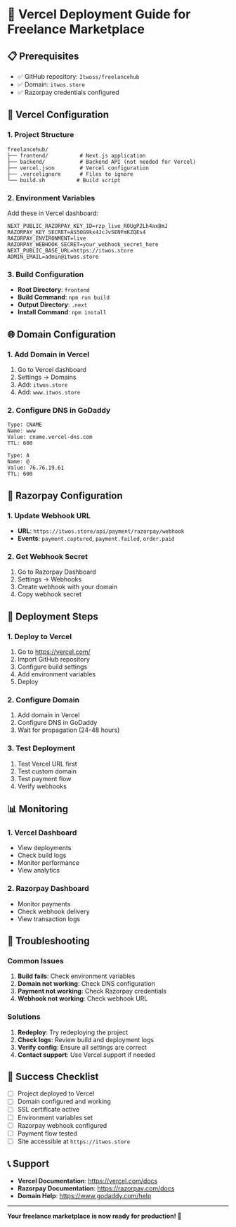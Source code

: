 # 🚀 Vercel Deployment Guide for Freelance Marketplace

## 📋 Prerequisites

- ✅ GitHub repository: `Itwoss/freelancehub`
- ✅ Domain: `itwos.store`
- ✅ Razorpay credentials configured

## 🔧 Vercel Configuration

### **1. Project Structure**
```
freelancehub/
├── frontend/          # Next.js application
├── backend/           # Backend API (not needed for Vercel)
├── vercel.json        # Vercel configuration
├── .vercelignore      # Files to ignore
└── build.sh          # Build script
```

### **2. Environment Variables**
Add these in Vercel dashboard:

```env
NEXT_PUBLIC_RAZORPAY_KEY_ID=rzp_live_ROUgP2Lh4axBmJ
RAZORPAY_KEY_SECRET=AS5OG9kx4JcJvSENFmKZQEs4
RAZORPAY_ENVIRONMENT=live
RAZORPAY_WEBHOOK_SECRET=your_webhook_secret_here
NEXT_PUBLIC_BASE_URL=https://itwos.store
ADMIN_EMAIL=admin@itwos.store
```

### **3. Build Configuration**
- **Root Directory**: `frontend`
- **Build Command**: `npm run build`
- **Output Directory**: `.next`
- **Install Command**: `npm install`

## 🌐 Domain Configuration

### **1. Add Domain in Vercel**
1. Go to Vercel dashboard
2. Settings → Domains
3. Add: `itwos.store`
4. Add: `www.itwos.store`

### **2. Configure DNS in GoDaddy**
```
Type: CNAME
Name: www
Value: cname.vercel-dns.com
TTL: 600

Type: A
Name: @
Value: 76.76.19.61
TTL: 600
```

## 🔧 Razorpay Configuration

### **1. Update Webhook URL**
- **URL**: `https://itwos.store/api/payment/razorpay/webhook`
- **Events**: `payment.captured`, `payment.failed`, `order.paid`

### **2. Get Webhook Secret**
1. Go to Razorpay Dashboard
2. Settings → Webhooks
3. Create webhook with your domain
4. Copy webhook secret

## 🚀 Deployment Steps

### **1. Deploy to Vercel**
1. Go to https://vercel.com/
2. Import GitHub repository
3. Configure build settings
4. Add environment variables
5. Deploy

### **2. Configure Domain**
1. Add domain in Vercel
2. Configure DNS in GoDaddy
3. Wait for propagation (24-48 hours)

### **3. Test Deployment**
1. Test Vercel URL first
2. Test custom domain
3. Test payment flow
4. Verify webhooks

## 📊 Monitoring

### **1. Vercel Dashboard**
- View deployments
- Check build logs
- Monitor performance
- View analytics

### **2. Razorpay Dashboard**
- Monitor payments
- Check webhook delivery
- View transaction logs

## 🔧 Troubleshooting

### **Common Issues**
1. **Build fails**: Check environment variables
2. **Domain not working**: Check DNS configuration
3. **Payment not working**: Check Razorpay credentials
4. **Webhook not working**: Check webhook URL

### **Solutions**
1. **Redeploy**: Try redeploying the project
2. **Check logs**: Review build and deployment logs
3. **Verify config**: Ensure all settings are correct
4. **Contact support**: Use Vercel support if needed

## 🎉 Success Checklist

- [ ] Project deployed to Vercel
- [ ] Domain configured and working
- [ ] SSL certificate active
- [ ] Environment variables set
- [ ] Razorpay webhook configured
- [ ] Payment flow tested
- [ ] Site accessible at `https://itwos.store`

## 📞 Support

- **Vercel Documentation**: https://vercel.com/docs
- **Razorpay Documentation**: https://razorpay.com/docs
- **Domain Help**: https://www.godaddy.com/help

---

**Your freelance marketplace is now ready for production! 🚀**
